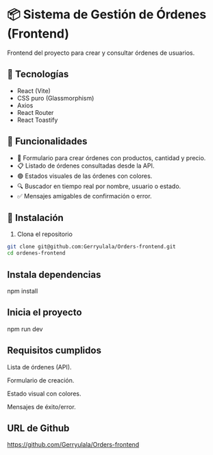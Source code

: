 # 📦 Sistema de Gestión de Órdenes (Frontend)

Frontend del proyecto para crear y consultar órdenes de usuarios.

## 🚀 Tecnologías

- React (Vite)
- CSS puro (Glassmorphism)
- Axios
- React Router
- React Toastify

## 📸 Funcionalidades

- 🛒 Formulario para crear órdenes con productos, cantidad y precio.
- 📋 Listado de órdenes consultadas desde la API.
- 🟢 Estados visuales de las órdenes con colores.
- 🔍 Buscador en tiempo real por nombre, usuario o estado.
- ✅ Mensajes amigables de confirmación o error.

## 🔧 Instalación

1. Clona el repositorio

```bash
git clone git@github.com:Gerryulala/Orders-frontend.git
cd ordenes-frontend
```

## Instala dependencias

npm install

## Inicia el proyecto

npm run dev

## Requisitos cumplidos
 Lista de órdenes (API).

 Formulario de creación.

 Estado visual con colores.

 Mensajes de éxito/error.

 ## URL de Github

 https://github.com/Gerryulala/Orders-frontend